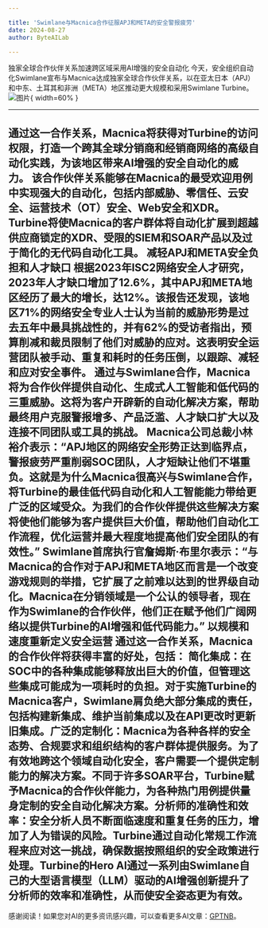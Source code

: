 ```yaml
---

title: 'Swimlane与Macnica合作征服APJ和META的安全警报疲劳'
date: 2024-08-27
author: ByteAILab

---
```


独家全球合作伙伴关系加速跨区域采用AI增强的安全自动化
今天，安全组织自动化Swimlane宣布与Macnica达成独家全球合作伙伴关系，以在亚太日本（APJ）和中东、土耳其和非洲（META）地区推动更大规模和采用Swimlane Turbine。![图片](https://ai-techpark.com/wp-content/uploads/2024/08/Swimlane-1-960x540.jpg){ width=60% }

---
通过这一合作关系，Macnica将获得对Turbine的访问权限，打造一个跨其全球分销商和经销商网络的高级自动化实践，为该地区带来AI增强的安全自动化的威力。
该合作伙伴关系能够在Macnica的最受欢迎用例中实现强大的自动化，包括内部威胁、零信任、云安全、运营技术（OT）安全、Web安全和XDR。Turbine将使Macnica的客户群体将自动化扩展到超越供应商锁定的XDR、受限的SIEM和SOAR产品以及过于简化的无代码自动化工具。
减轻APJ和META安全负担和人才缺口
根据2023年ISC2网络安全人才研究，2023年人才缺口增加了12.6%，其中APJ和META地区经历了最大的增长，达12%。该报告还发现，该地区71%的网络安全专业人士认为当前的威胁形势是过去五年中最具挑战性的，并有62%的受访者指出，预算削减和裁员限制了他们对威胁的应对。这表明安全运营团队被手动、重复和耗时的任务压倒，以跟踪、减轻和应对安全事件。
通过与Swimlane合作，Macnica将为合作伙伴提供自动化、生成式人工智能和低代码的三重威胁。这将为客户开辟新的自动化解决方案，帮助最终用户克服警报增多、产品泛滥、人才缺口扩大以及连接不同团队或工具的挑战。
Macnica公司总裁小林裕介表示：“APJ地区的网络安全形势正达到临界点，警报疲劳严重削弱SOC团队，人才短缺让他们不堪重负。这就是为什么Macnica很高兴与Swimlane合作，将Turbine的最佳低代码自动化和人工智能能力带给更广泛的区域受众。为我们的合作伙伴提供这些解决方案将使他们能够为客户提供巨大价值，帮助他们自动化工作流程，优化运营并最大程度地提高他们安全团队的有效性。”
Swimlane首席执行官詹姆斯·布里尔表示：“与Macnica的合作对于APJ和META地区而言是一个改变游戏规则的举措，它扩展了之前难以达到的世界级自动化。Macnica在分销领域是一个公认的领导者，现在作为Swimlane的合作伙伴，他们正在赋予他们广阔网络以提供Turbine的AI增强和低代码能力。”
以规模和速度重新定义安全运营
通过这一合作关系，Macnica的合作伙伴将获得丰富的好处，包括：
简化集成：在SOC中的各种集成能够释放出巨大的价值，但管理这些集成可能成为一项耗时的负担。对于实施Turbine的Macnica客户，Swimlane肩负绝大部分集成的责任，包括构建新集成、维护当前集成以及在API更改时更新旧集成。广泛的定制化：Macnica为各种各样的安全态势、合规要求和组织结构的客户群体提供服务。为了有效地跨这个领域自动化安全，客户需要一个提供定制能力的解决方案。不同于许多SOAR平台，Turbine赋予Macnica的合作伙伴能力，为各种热门用例提供量身定制的安全自动化解决方案。分析师的准确性和效率：安全分析人员不断面临速度和重复任务的压力，增加了人为错误的风险。Turbine通过自动化常规工作流程来应对这一挑战，确保数据按照组织的安全政策进行处理。Turbine的Hero AI通过一系列由Swimlane自己的大型语言模型（LLM）驱动的AI增强创新提升了分析师的效率和准确性，从而使安全姿态更为有效。
---
感谢阅读！如果您对AI的更多资讯感兴趣，可以查看更多AI文章：[GPTNB](https://gptnb.com)。
